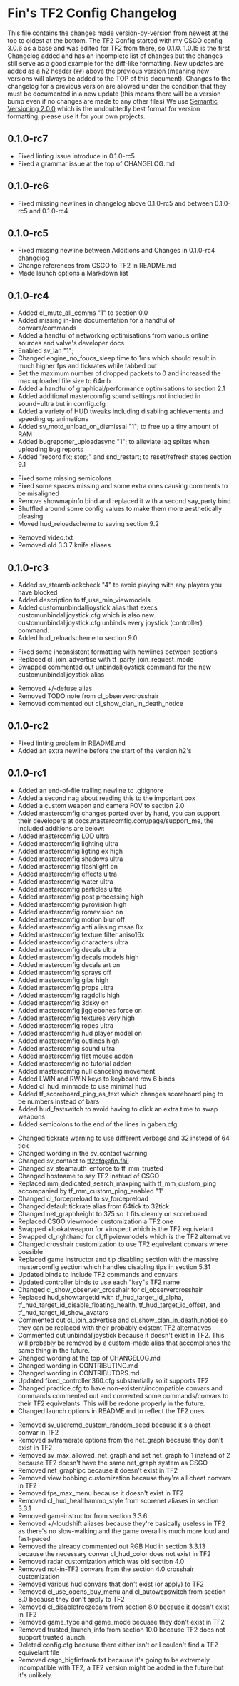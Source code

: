 # Fin's TF2 Config Changelog
This file contains the changes made version-by-version from newest at the top to oldest at the bottom.
The TF2 Config started with my CSGO config 3.0.6 as a base and was edited for TF2 from there, so 0.1.0.
1.0.15 is the first Changelog added and has an incomplete list of changes but the changes still serve as a good example for the diff-like formatting.
New updates are added as a h2 header (`##`) above the previous version (meaning new versions will always be added to the TOP of this document). Changes to the changelog for a previous version are allowed under the condition that they must be documented in a new update (this means there will be a version bump even if no changes are made to any other files)
We use [Semantic Versioning 2.0.0](https://semver.org/spec/v2.0.0.html) which is the undoubtedly best format for version formatting, please use it for your own projects.


## 0.1.0-rc7
* Fixed linting issue introduce in 0.1.0-rc5
* Fixed a grammar issue at the top of CHANGELOG.md


## 0.1.0-rc6
* Fixed missing newlines in changelog above 0.1.0-rc5 and between 0.1.0-rc5 and 0.1.0-rc4


## 0.1.0-rc5
* Fixed missing newline between Additions and Changes in 0.1.0-rc4 changelog
* Change references from CSGO to TF2 in README.md
* Made launch options a Markdown list


## 0.1.0-rc4
+ Added cl_mute_all_comms "1" to section 0.0
+ Added missing in-line documentation for a handful of convars/commands
+ Added a handful of networking optimisations from various online sources and valve's developer docs
+ Enabled sv_lan "1";
+ Changed engine_no_foucs_sleep time to 1ms which should result in much higher fps and tickrates while tabbed out
+ Set the maximum number of dropped packets to 0 and increased the max uploaded file size to 64mb
+ Added a handful of graphical/performance optimisations to section 2.1
+ Added additional mastercomfig sound settings not included in sound=ultra but in comfig.cfg
+ Added a variety of HUD tweaks including disabling achievements and speeding up animations
+ Added sv_motd_unload_on_dismissal "1"; to free up a tiny amount of RAM
+ Added bugreporter_uploadasync "1"; to alleviate lag spikes when uploading bug reports
+ Added "record fix; stop;" and snd_restart; to reset/refresh states section 9.1

* Fixed some missing semicolons
* Fixed some spaces missing and some extra ones causing comments to be misaligned
* Remove showmapinfo bind and replaced it with a second say_party bind
* Shuffled around some config values to make them more aesthetically pleasing
* Moved hud_reloadscheme to saving section 9.2

- Removed video.txt
- Removed old 3.3.7 knife aliases


## 0.1.0-rc3
+ Added sv_steamblockcheck "4" to avoid playing with any players you have blocked
+ Added description to tf_use_min_viewmodels
+ Added customunbindalljoystick alias that execs customunbindalljoystick.cfg which is also new. customunbindalljoystick.cfg unbinds every joystick (controller) command.
+ Added hud_reloadscheme to section 9.0

* Fixed some inconsistent formatting with newlines between sections
* Replaced cl_join_advertise with tf_party_join_request_mode
* Swapped commented out unbindalljoystick command for the new customunbindalljoystick alias

- Removed +/-defuse alias
- Removed TODO note from cl_observercrosshair
- Removed commented out cl_show_clan_in_death_notice


## 0.1.0-rc2
* Fixed linting problem in README.md
* Added an extra newline before the start of the version h2's


## 0.1.0-rc1
+ Added an end-of-file trailing newline to .gitignore
+ Added a second nag about reading this to the important box
+ Added a custom weapon and camera FOV to section 2.0
+ Added mastercomfig changes ported over by hand, you can support their developers at docs.mastercomfig.com/page/support_me, the included additions are below:
+ Added mastercomfig LOD ultra
+ Added mastercomfig lighting ultra
+ Added mastercomfig ligting ex high
+ Added mastercomfig shadows ultra
+ Added mastercomfig flashlight on
+ Added mastercomfig effects ultra
+ Added mastercomfig water ultra
+ Added mastercomfig particles ultra
+ Added mastercomfig post processing high
+ Added mastercomfig pyrovision high
+ Added mastercomfig romevision on
+ Added mastercomfig motion blur off
+ Added mastercomfig anti aliasing msaa 8x
+ Added mastercomfig texture filter aniso16x
+ Added mastercomfig characters ultra
+ Added mastercomfig decals ultra
+ Added mastercomfig decals models high
+ Added mastercomfig decals art on
+ Added mastercomfig sprays off
+ Added mastercomfig gibs high
+ Added mastercomfig props ultra
+ Added mastercomfig ragdolls high
+ Added mastercomfig 3dsky on
+ Added mastercomfig jigglebones force on
+ Added mastercomfig textures very high
+ Added mastercomfig ropes ultra
+ Added mastercomfig hud player model on
+ Added mastercomfig outlines high
+ Added mastercomfig sound ultra
+ Added mastercomfig flat mouse addon
+ Added mastercomfig no tutorial addon
+ Added mastercomfig null canceling movement
+ Added LWIN and RWIN keys to keyboard row 6 binds
+ Added cl_hud_minmode to use minimal hud
+ Added tf_scoreboard_ping_as_text which changes scoreboard ping to be numbers instead of bars
+ Added hud_fastswitch to avoid having to click an extra time to swap weapons
+ Added semicolons to the end of the lines in gaben.cfg

* Changed tickrate warning to use different verbage and 32 instead of 64 tick
* Changed wording in the sv_contact warning
* Changed sv_contact to tf2cfg@fin.fail
* Changed sv_steamauth_enforce to tf_mm_trusted
* Changed hostname to say TF2 instead of CSGO
* Replaced mm_dedicated_search_maxping with tf_mm_custom_ping accompanied by tf_mm_custom_ping_enabled "1"
* Changed cl_forcepreload to sv_forcepreload
* Changed default tickrate alias from 64tick to 32tick
* Changed net_graphheight to 375 so it fits cleanly on scoreboard
* Replaced CSGO viewmodel customization a TF2 one
* Swapped +lookatweapon for +inspect which is the TF2 equivelant
* Swapped cl_righthand for cl_flipviewmodels which is the TF2 alternative
* Changed crosshair customization to use TF2 equivelant convars where possible
* Replaced game instructor and tip disabling section with the massive mastercomfig section which handles disabling tips in section 5.31
* Updated binds to include TF2 commands and convars
* Updated controller binds to use each "key"s TF2 name
* Changed cl_show_observer_crosshair for cl_observercrosshair
* Replaced hud_showtargetid with tf_hud_target_id_alpha, tf_hud_target_id_disable_floating_health, tf_hud_target_id_offset, and tf_hud_target_id_show_avatars
* Commented out cl_join_advertise and cl_show_clan_in_death_notice so they can be replaced with their probably existent TF2 alternatives
* Commented out unbindalljoystick because it doesn't exist in TF2. This will probably be removed by a custom-made alias that accomplishes the same thing in the future.
* Changed wording at the top of CHANGELOG.md
* Changed wording in CONTRIBUTING.md
* Changed wording in CONTRIBUTORS.md
* Updated fixed_controller.360.cfg substantially so it supports TF2
* Changed practice.cfg to have non-existent/incompatible convars and commands commented out and converted some commands/convars to their TF2 equivelants. This will be redone properly in the future.
* Changed launch options in README.md to reflect the TF2 ones

- Removed sv_usercmd_custom_random_seed because it's a cheat convar in TF2
- Removed svframerate options from the net_graph because they don't exist in TF2
- Removed sv_max_allowed_net_graph and set net_graph to 1 instead of 2 because TF2 doesn't have the same net_graph system as CSGO
- Removed net_graphipc because it doesn't exist in TF2
- Removed view bobbing customization because they're all cheat convars in TF2
- Removed fps_max_menu because it doesn't exist in TF2
- Removed cl_hud_healthammo_style from scorenet aliases in section 3.3.1
- Removed gameinstructor from section 3.3.6
- Removed +/-loudshift aliases because they're basically useless in TF2 as there's no slow-walking and the game overall is much more loud and fast-paced
- Removed the already commented out RGB Hud in section 3.3.13 because the necessary convar cl_hud_color does not exist in TF2
- Removed radar customization which was old section 4.0
- Removed not-in-TF2 convars from the section 4.0 crosshair customization
- Removed various hud convars that don't exist (or apply) to TF2
- Removed cl_use_opens_buy_menu and cl_autowepswitch from section 8.0 because they don't apply to TF2
- Removed cl_disablefreezecam from section 8.0 because it doesn't exist in TF2
- Removed game_type and game_mode becuase they don't exist in TF2
- Removed trusted_launch_info from section 10.0 because TF2 does not support trusted launch.
- Deleted config.cfg because there either isn't or I couldn't find a TF2 equivelant file
- Removed csgo_bigfinfrank.txt because it's going to be extremely incompatible with TF2, a TF2 version might be added in the future but it's unlikely.
